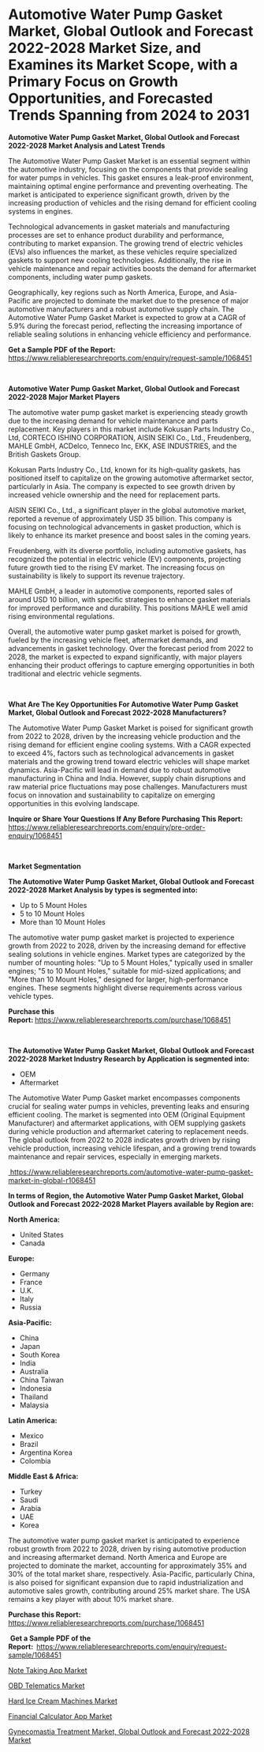 <p><h1>Automotive Water Pump Gasket Market, Global Outlook and Forecast 2022-2028 Market Size, and Examines its Market Scope, with a Primary Focus on Growth Opportunities, and Forecasted Trends Spanning from 2024 to 2031</h1></p><p><strong>Automotive Water Pump Gasket Market, Global Outlook and Forecast 2022-2028 Market Analysis and Latest Trends</strong></p>
<p><p>The Automotive Water Pump Gasket Market is an essential segment within the automotive industry, focusing on the components that provide sealing for water pumps in vehicles. This gasket ensures a leak-proof environment, maintaining optimal engine performance and preventing overheating. The market is anticipated to experience significant growth, driven by the increasing production of vehicles and the rising demand for efficient cooling systems in engines.</p><p>Technological advancements in gasket materials and manufacturing processes are set to enhance product durability and performance, contributing to market expansion. The growing trend of electric vehicles (EVs) also influences the market, as these vehicles require specialized gaskets to support new cooling technologies. Additionally, the rise in vehicle maintenance and repair activities boosts the demand for aftermarket components, including water pump gaskets.</p><p>Geographically, key regions such as North America, Europe, and Asia-Pacific are projected to dominate the market due to the presence of major automotive manufacturers and a robust automotive supply chain. The Automotive Water Pump Gasket Market is expected to grow at a CAGR of 5.9% during the forecast period, reflecting the increasing importance of reliable sealing solutions in enhancing vehicle efficiency and performance.</p></p>
<p><strong>Get a Sample PDF of the Report:&nbsp;</strong> <a href="https://www.reliableresearchreports.com/enquiry/request-sample/1068451?utm_campaign=36&utm_medium=2&utm_source=Github&utm_content=ia&utm_term=16112024&utm_id=automotive-water-pump-gasket-market-global-outlook-and-forecast-2022-2028">https://www.reliableresearchreports.com/enquiry/request-sample/1068451</a></p>
<p>&nbsp;</p>
<p><strong>Automotive Water Pump Gasket Market, Global Outlook and Forecast 2022-2028 Major Market Players</strong></p>
<p><p>The automotive water pump gasket market is experiencing steady growth due to the increasing demand for vehicle maintenance and parts replacement. Key players in this market include Kokusan Parts Industry Co., Ltd, CORTECO ISHINO CORPORATION, AISIN SEIKI Co., Ltd., Freudenberg, MAHLE GmbH, ACDelco, Tenneco Inc, EKK, ASE INDUSTRIES, and the British Gaskets Group.</p><p>Kokusan Parts Industry Co., Ltd, known for its high-quality gaskets, has positioned itself to capitalize on the growing automotive aftermarket sector, particularly in Asia. The company is expected to see growth driven by increased vehicle ownership and the need for replacement parts.</p><p>AISIN SEIKI Co., Ltd., a significant player in the global automotive market, reported a revenue of approximately USD 35 billion. This company is focusing on technological advancements in gasket production, which is likely to enhance its market presence and boost sales in the coming years.</p><p>Freudenberg, with its diverse portfolio, including automotive gaskets, has recognized the potential in electric vehicle (EV) components, projecting future growth tied to the rising EV market. The increasing focus on sustainability is likely to support its revenue trajectory.</p><p>MAHLE GmbH, a leader in automotive components, reported sales of around USD 10 billion, with specific strategies to enhance gasket materials for improved performance and durability. This positions MAHLE well amid rising environmental regulations.</p><p>Overall, the automotive water pump gasket market is poised for growth, fueled by the increasing vehicle fleet, aftermarket demands, and advancements in gasket technology. Over the forecast period from 2022 to 2028, the market is expected to expand significantly, with major players enhancing their product offerings to capture emerging opportunities in both traditional and electric vehicle segments.</p></p>
<p>&nbsp;</p>
<p><strong>What Are The Key Opportunities For Automotive Water Pump Gasket Market, Global Outlook and Forecast 2022-2028 Manufacturers?</strong></p>
<p><p>The Automotive Water Pump Gasket Market is poised for significant growth from 2022 to 2028, driven by the increasing vehicle production and the rising demand for efficient engine cooling systems. With a CAGR expected to exceed 4%, factors such as technological advancements in gasket materials and the growing trend toward electric vehicles will shape market dynamics. Asia-Pacific will lead in demand due to robust automotive manufacturing in China and India. However, supply chain disruptions and raw material price fluctuations may pose challenges. Manufacturers must focus on innovation and sustainability to capitalize on emerging opportunities in this evolving landscape.</p></p>
<p><strong>Inquire or Share Your Questions If Any Before Purchasing This Report:</strong> <a href="https://www.reliableresearchreports.com/enquiry/pre-order-enquiry/1068451?utm_campaign=36&utm_medium=2&utm_source=Github&utm_content=ia&utm_term=16112024&utm_id=automotive-water-pump-gasket-market-global-outlook-and-forecast-2022-2028">https://www.reliableresearchreports.com/enquiry/pre-order-enquiry/1068451</a></p>
<p>&nbsp;</p>
<p><strong>Market Segmentation</strong></p>
<p><strong>The Automotive Water Pump Gasket Market, Global Outlook and Forecast 2022-2028 Market Analysis by types is segmented into:</strong></p>
<p><ul><li>Up to 5 Mount Holes</li><li>5 to 10 Mount Holes</li><li>More than 10 Mount Holes</li></ul></p>
<p><p>The automotive water pump gasket market is projected to experience growth from 2022 to 2028, driven by the increasing demand for effective sealing solutions in vehicle engines. Market types are categorized by the number of mounting holes: "Up to 5 Mount Holes," typically used in smaller engines; "5 to 10 Mount Holes," suitable for mid-sized applications; and "More than 10 Mount Holes," designed for larger, high-performance engines. These segments highlight diverse requirements across various vehicle types.</p></p>
<p><strong>Purchase this Report:&nbsp;</strong><a href="https://www.reliableresearchreports.com/purchase/1068451?utm_campaign=36&utm_medium=2&utm_source=Github&utm_content=ia&utm_term=16112024&utm_id=automotive-water-pump-gasket-market-global-outlook-and-forecast-2022-2028">https://www.reliableresearchreports.com/purchase/1068451</a></p>
<p>&nbsp;</p>
<p><strong>The Automotive Water Pump Gasket Market, Global Outlook and Forecast 2022-2028 Market Industry Research by Application is segmented into:</strong></p>
<p><ul><li>OEM</li><li>Aftermarket</li></ul></p>
<p><p>The Automotive Water Pump Gasket market encompasses components crucial for sealing water pumps in vehicles, preventing leaks and ensuring efficient cooling. The market is segmented into OEM (Original Equipment Manufacturer) and aftermarket applications, with OEM supplying gaskets during vehicle production and aftermarket catering to replacement needs. The global outlook from 2022 to 2028 indicates growth driven by rising vehicle production, increasing vehicle lifespan, and a growing trend towards maintenance and repair services, especially in emerging markets.</p></p>
<p><a href="https://www.reliableresearchreports.com/automotive-water-pump-gasket-market-in-global-r1068451?utm_campaign=36&utm_medium=2&utm_source=Github&utm_content=ia&utm_term=16112024&utm_id=automotive-water-pump-gasket-market-global-outlook-and-forecast-2022-2028">&nbsp;https://www.reliableresearchreports.com/automotive-water-pump-gasket-market-in-global-r1068451</a></p>
<p><strong>In terms of Region, the Automotive Water Pump Gasket Market, Global Outlook and Forecast 2022-2028 Market Players available by Region are:</strong></p>
<p>
    <p> <strong> North America: </strong>
        <ul>
            <li>United States</li>
            <li>Canada</li>
        </ul>
        </p> 
    <p> <strong> Europe: </strong>
        <ul>
            <li>Germany</li>
            <li>France</li>
            <li>U.K.</li>
            <li>Italy</li>
            <li>Russia</li>
        </ul>
        </p> 
    <p> <strong> Asia-Pacific: </strong>
        <ul>
            <li>China</li>
            <li>Japan</li>
            <li>South Korea</li>
            <li>India</li>
            <li>Australia</li>
            <li>China Taiwan</li>
            <li>Indonesia</li>
            <li>Thailand</li>
            <li>Malaysia</li>
        </ul>
        </p> 
    <p> <strong> Latin America: </strong>
        <ul>
            <li>Mexico</li>
            <li>Brazil</li>
            <li>Argentina Korea</li>
            <li>Colombia</li>
        </ul>
        </p> 
    <p> <strong> Middle East & Africa: </strong>
        <ul>
            <li>Turkey</li>
            <li>Saudi</li>
            <li>Arabia</li>
            <li>UAE</li>
            <li>Korea</li>
        </ul>
    </p>
    </p>
<p><p>The automotive water pump gasket market is anticipated to experience robust growth from 2022 to 2028, driven by rising automotive production and increasing aftermarket demand. North America and Europe are projected to dominate the market, accounting for approximately 35% and 30% of the total market share, respectively. Asia-Pacific, particularly China, is also poised for significant expansion due to rapid industrialization and automotive sales growth, contributing around 25% market share. The USA remains a key player with about 10% market share.</p></p>
<p><strong>Purchase this Report: </strong><a href="https://www.reliableresearchreports.com/purchase/1068451?utm_campaign=36&utm_medium=2&utm_source=Github&utm_content=ia&utm_term=16112024&utm_id=automotive-water-pump-gasket-market-global-outlook-and-forecast-2022-2028">https://www.reliableresearchreports.com/purchase/1068451</a></p>
<p>&nbsp;<strong>Get a Sample PDF of the Report:&nbsp;&nbsp;</strong><a href="https://www.reliableresearchreports.com/enquiry/request-sample/1068451?utm_campaign=36&utm_medium=2&utm_source=Github&utm_content=ia&utm_term=16112024&utm_id=automotive-water-pump-gasket-market-global-outlook-and-forecast-2022-2028">https://www.reliableresearchreports.com/enquiry/request-sample/1068451</a></p>
<p><strong></strong></p>
<p><p><a href="https://issuu.com/reportprime-2/docs/note-taking-app-market-size-2030.pp_4eb340c4c46271?utm_campaign=36&utm_medium=2&utm_source=Github&utm_content=ia&utm_term=16112024&utm_id=automotive-water-pump-gasket-market-global-outlook-and-forecast-2022-2028">Note Taking App Market</a></p><p><a href="https://www.linkedin.com/pulse/global-obd-telematics-industry-analysis-share-growth-gsurf?utm_campaign=36&utm_medium=2&utm_source=Github&utm_content=ia&utm_term=16112024&utm_id=automotive-water-pump-gasket-market-global-outlook-and-forecast-2022-2028">OBD Telematics Market</a></p><p><a href="https://www.linkedin.com/pulse/hard-ice-cream-machines-market-industry-landscape-growth-90dve?utm_campaign=36&utm_medium=2&utm_source=Github&utm_content=ia&utm_term=16112024&utm_id=automotive-water-pump-gasket-market-global-outlook-and-forecast-2022-2028">Hard Ice Cream Machines Market</a></p><p><a href="https://issuu.com/reportprime-2/docs/financial-calculator-app-market-siz_423a5ea9e03ec7?utm_campaign=36&utm_medium=2&utm_source=Github&utm_content=ia&utm_term=16112024&utm_id=automotive-water-pump-gasket-market-global-outlook-and-forecast-2022-2028">Financial Calculator App Market</a></p><p><a href="https://github.com/SanjidaKhan901/Market-Research-Report-List-1/blob/main/gynecomastia-treatment-market-global-outlook-and-forecast-2022-2028-market.md?utm_campaign=36&utm_medium=2&utm_source=Github&utm_content=ia&utm_term=16112024&utm_id=automotive-water-pump-gasket-market-global-outlook-and-forecast-2022-2028">Gynecomastia Treatment Market, Global Outlook and Forecast 2022-2028 Market</a></p></p>